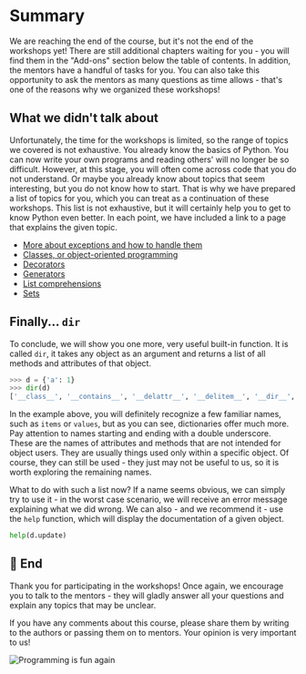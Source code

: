 # Summary

We are reaching the end of the course, but it's not the end of the workshops yet! There are still additional chapters waiting for you - you will find them in the "Add-ons" section below the table of contents. In addition, the mentors have a handful of tasks for you. You can also take this opportunity to ask the mentors as many questions as time allows - that's one of the reasons why we organized these workshops!


## What we didn't talk about

Unfortunately, the time for the workshops is limited, so the range of topics we covered is not exhaustive. You already know the basics of Python. You can now write your own programs and reading others' will no longer be so difficult. However, at this stage, you will often come across code that you do not understand. Or maybe you already know about topics that seem interesting, but you do not know how to start. That is why we have prepared a list of topics for you, which you can treat as a continuation of these workshops. This list is not exhaustive, but it will certainly help you to get to know Python even better. In each point, we have included a link to a page that explains the given topic.

* [More about exceptions and how to handle them](https://docs.python.org/3.6/tutorial/errors.html)
* [Classes, or object-oriented programming](https://docs.python.org/3.6/tutorial/classes.html)
* [Decorators](https://docs.python.org/3/glossary.html#term-decorator)
* [Generators](https://docs.python.org/3/glossary.html#index-17)
* [List comprehensions](https://docs.python.org/3/tutorial/datastructures.html#list-comprehensions)
* [Sets](https://docs.python.org/3/tutorial/datastructures.html#sets)

## Finally... `dir`

To conclude, we will show you one more, very useful built-in function. It is called `dir`, it takes any object as an argument and returns a list of all methods and attributes of that object.

```python
>>> d = {'a': 1}
>>> dir(d)
['__class__', '__contains__', '__delattr__', '__delitem__', '__dir__', '__doc__', '__eq__', '__format__', '__ge__', '__getattribute__', '__getitem__', '__gt__', '__hash__', '__init__', '__init_subclass__', '__iter__', '__le__', '__len__', '__lt__', '__ne__', '__new__', '__reduce__', '__reduce_ex__', '__repr__', '__setattr__', '__setitem__', '__sizeof__', '__str__', '__subclasshook__', 'clear', 'copy', 'fromkeys', 'get', 'items', 'keys', 'pop', 'popitem', 'setdefault', 'update', 'values']
```

In the example above, you will definitely recognize a few familiar names, such as `items` or `values`, but as you can see, dictionaries offer much more. Pay attention to names starting and ending with a double underscore. These are the names of attributes and methods that are not intended for object users. They are usually things used only within a specific object. Of course, they can still be used - they just may not be useful to us, so it is worth exploring the remaining names.

What to do with such a list now? If a name seems obvious, we can simply try to use it - in the worst case scenario, we will receive an error message explaining what we did wrong. We can also - and we recommend it - use the `help` function, which will display the documentation of a given object.

```python
help(d.update)
```

## :checkered_flag: End

Thank you for participating in the workshops! Once again, we encourage you to talk to the mentors - they will gladly answer all your questions and explain any topics that may be unclear.

If you have any comments about this course, please share them by writing to the authors or passing them on to mentors. Your opinion is very important to us!

![Programming is fun again](https://imgs.xkcd.com/comics/python.png)